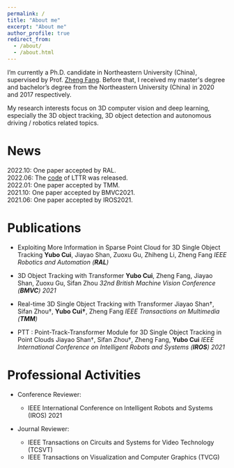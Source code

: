 ```yaml
---
permalink: /
title: "About me"
excerpt: "About me"
author_profile: true
redirect_from: 
  - /about/
  - /about.html
---
```


I’m currently a Ph.D. candidate in Northeastern University (China), supervised by Prof. [Zheng Fang](http://faculty.neu.edu.cn/fangzheng/zh_CN/index.htm). Before that, I received my master's degree and bachelor’s degree from the Northeastern University (China) in 2020 and 2017 respectively.

My research interests focus on 3D computer vision and deep learning, especially the 3D object tracking, 3D object detection and autonomous driving / robotics related topics.

News
======
2022.10: One paper accepted by RAL.  
2022.06: The [code](https://github.com/3bobo/lttr) of LTTR was released.  
2022.01: One paper accepted by TMM.  
2021.10: One paper accepted by BMVC2021.  
2021.06: One paper accepted by IROS2021.  

Publications
======
- Exploiting More Information in Sparse Point Cloud for 3D Single Object Tracking 
  **Yubo Cui**, Jiayao Shan, Zuoxu Gu, Zhiheng Li, Zheng Fang 
  *IEEE Robotics and Automation (**RAL**)*

- 3D Object Tracking with Transformer 
  **Yubo Cui**, Zheng Fang, Jiayao Shan, Zuoxu Gu, Sifan Zhou 
  *32nd British Machine Vision Conference (**BMVC**) 2021*

- Real-time 3D Single Object Tracking with Transformer 
  Jiayao Shan†, Sifan Zhou†, **Yubo Cui†**, Zheng Fang 
  *IEEE Transactions on Multimedia (**TMM**)*

- PTT : Point-Track-Transformer Module for 3D Single Object Tracking in Point Clouds
  Jiayao Shan†, Sifan Zhou†, Zheng Fang, **Yubo Cui** 
  *IEEE International Conference on Intelligent Robots and Systems (**IROS**) 2021*


Professional Activities
======
- Conference Reviewer:
  * IEEE International Conference on Intelligent Robots and Systems (IROS) 2021

- Journal Reviewer:
  * IEEE Transactions on Circuits and Systems for Video Technology (TCSVT)
  * IEEE Transactions on Visualization and Computer Graphics (TVCG)